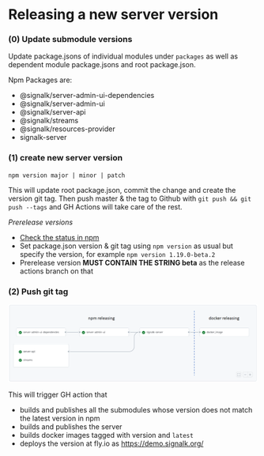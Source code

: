 # Releasing a new server version

### (0) Update submodule versions

Update package.jsons of individual modules under `packages` as well as dependent module package.jsons and root package.json.

Npm Packages are:
- @signalk/server-admin-ui-dependencies
- @signalk/server-admin-ui
- @signalk/server-api
- @signalk/streams
- @signalk/resources-provider
- signalk-server

### (1) create new server version
```
npm version major | minor | patch
```
This will update root package.json, commit the change and create the version git tag. Then push master & the tag to Github with `git push && git push --tags` and GH Actions will take care of the rest.

*Prerelease versions*

- [Check the status in npm](http://registry.npmjs.org/-/package/signalk-server/dist-tags)
- Set package.json version & git tag using `npm version` as usual but specify the version, for example `npm version 1.19.0-beta.2`
- Prerelease version **MUST CONTAIN THE STRING beta** as the release actions branch on that

### (2) Push git tag

![releasing.png](img/releasing.png)

This will trigger GH action that 
- builds and publishes all the submodules whose version does not match the latest version in npm
- builds and publishes the server
- builds docker images tagged with version and `latest`
- deploys the version at fly.io as https://demo.signalk.org/
